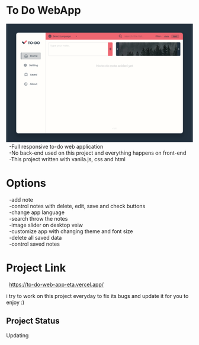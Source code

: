 # To Do WebApp
![Design preview for the todo app](todo-preview.png)
  -Full responsive to-do web application<br> 
  -No back-end used on this project and everything happens on front-end<br>
  -This project written with vanila.js, css and html

# Options
  -add note<br>
  -control notes with delete, edit, save and check buttons<br>
  -change app language <br>
  -search throw the notes<br>
  -image slider on desktop veiw<br>
  -customize app with changing theme and font size<br>
  -delete all saved data<br>
  -control saved notes<br>
  
# Project Link
  https://to-do-web-app-eta.vercel.app/
  
i try to work on this project everyday to fix its bugs and update it for you to enjoy :)
## Project Status
Updating
